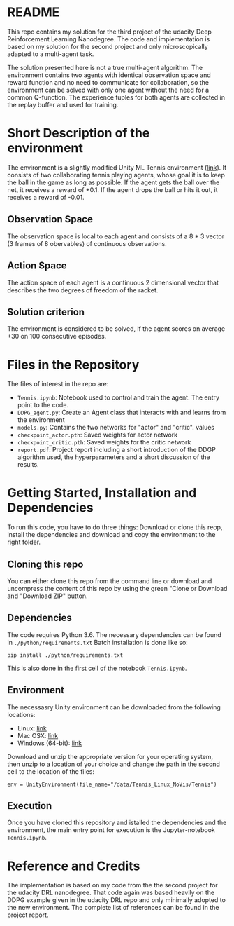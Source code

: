 # README
This repo contains my solution for the third project of the udacity Deep Reinforcement Learning Nanodegree.
The code and implementation is based on my solution for the second project and only microscopically adapted to a multi-agent task. 

The solution presented here is not a true multi-agent algorithm. The environment contains two agents with identical observation space and reward function and no need to communicate for collaboration, so the environment can be solved with only one agent without the need for a common Q-function. The experience tuples for both agents are collected in the replay buffer and used for training. 


# Short Description of the environment

The environment is a slightly modified Unity ML Tennis environment [(link)](https://github.com/Unity-Technologies/ml-agents/blob/master/docs/Learning-Environment-Examples.md#tennis). It consists of two collaborating tennis playing agents, whose goal it is to keep the ball in the game as long as possible. If the agent gets the ball over the net, it receives a reward of +0.1. If the agent drops the ball or hits it out, it receives a reward of -0.01.

## Observation Space

The observation space is local to each agent and consists of a 8 * 3 vector (3 frames of 8 obervables) of continuous observations. 

## Action Space

The action space of each agent is a continuous 2 dimensional vector that describes the two degrees of freedom of the racket.

## Solution criterion

The environment is considered to be solved, if the agent scores on average +30 on 100 consecutive episodes. 


# Files in the Repository

The files of interest in the repo are: 

- `Tennis.ipynb`: Notebook used to control and train the agent. The entry point to the code. 
- `DDPG_agent.py`: Create an Agent class that interacts with and learns from the environment 
- `models.py`: Contains the two networks for "actor" and "critic". values 
- `checkpoint_actor.pth`: Saved weights for actor network
- `checkpoint_critic.pth`: Saved weights for the critic network
- `report.pdf`: Project report including a short introduction of the DDGP algorithm used, the hyperparameters and a short discussion of the results. 


# Getting Started, Installation and Dependencies

To run this code, you have to do three things: Download or clone this reop, install the dependencies and download and copy the environment to the right folder.

## Cloning this repo

You can either clone this repo from the command line or download and uncompress the content of this repo by using the green "Clone or Download and "Download ZIP" button. 

## Dependencies  

The code requires Python 3.6. The  necessary dependencies can be found in `./python/requirements.txt` 
Batch installation is done like so: 
```
pip install ./python/requirements.txt
``` 

This is also done in the first cell of the notebook `Tennis.ipynb`.


## Environment

The necessasry Unity environment can be downloaded from the following locations:

  - Linux: [link](https://s3-us-west-1.amazonaws.com/udacity-drlnd/P3/Tennis/Tennis_Linux.zip)
  - Mac OSX: [link](https://s3-us-west-1.amazonaws.com/udacity-drlnd/P3/Tennis/Tennis.app.zip)
  - Windows (64-bit): [link](https://s3-us-west-1.amazonaws.com/udacity-drlnd/P3/Tennis/Tennis_Windows_x86_64.zip)

Download and unzip the appropriate version for your operating system, then unzip to a location of your choice and change the path in the second cell to the location of the files:

```
env = UnityEnvironment(file_name="/data/Tennis_Linux_NoVis/Tennis")
``` 


## Execution

Once you have cloned this repository and istalled the dependencies and the environment, the main entry point for execution is the Jupyter-notebook `Tennis.ipynb`.


# Reference and Credits

The implementation is based on my code from the the second project for the udacity DRL nanodegree. That code again was based heavily on the DDPG example given in the udacity DRL repo and only minimally adopted to the new environment. The complete list of references can be found in the project report.
